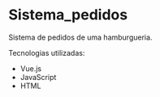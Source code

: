 # Sistema_pedidos

<p>Sistema de pedidos de uma hamburgueria.</p>
<p>Tecnologias utilizadas:</p>
<ul>
	<li>Vue.js</li>
	<li>JavaScript</li>
	<li>HTML</li>
</ul>